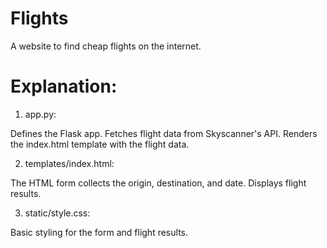 # Flights
A website to find cheap flights on the internet.

# Explanation:

1. app.py:

Defines the Flask app.
Fetches flight data from Skyscanner's API.
Renders the index.html template with the flight data.

2. templates/index.html:

The HTML form collects the origin, destination, and date.
Displays flight results.

3. static/style.css:

Basic styling for the form and flight results.
